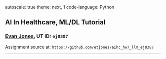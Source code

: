 autoscale: true
theme: next, 1
code-language: Python

## AI In Healthcare, ML/DL Tutorial
### [Evan Jones](mailto:evan_jones@utexas.edu), UT ID:  `ej8387`
Assignment source at: 
[`https://github.com/etjones/aihc_hw7_llm_ej8387`](https://github.com/etjones/aihc_hw7_llm_ej8387)

--- 